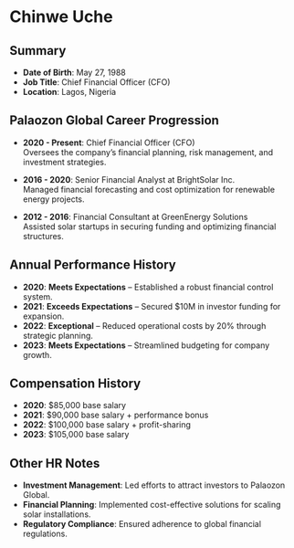 # Chinwe Uche  

## Summary  
- **Date of Birth**: May 27, 1988  
- **Job Title**: Chief Financial Officer (CFO)  
- **Location**: Lagos, Nigeria  

## Palaozon Global Career Progression  
- **2020 - Present**: Chief Financial Officer (CFO)  
  Oversees the company’s financial planning, risk management, and investment strategies.  

- **2016 - 2020**: Senior Financial Analyst at BrightSolar Inc.  
  Managed financial forecasting and cost optimization for renewable energy projects.  

- **2012 - 2016**: Financial Consultant at GreenEnergy Solutions  
  Assisted solar startups in securing funding and optimizing financial structures.  

## Annual Performance History  
- **2020**: **Meets Expectations** – Established a robust financial control system.  
- **2021**: **Exceeds Expectations** – Secured $10M in investor funding for expansion.  
- **2022**: **Exceptional** – Reduced operational costs by 20% through strategic planning.  
- **2023**: **Meets Expectations** – Streamlined budgeting for company growth.  

## Compensation History  
- **2020**: $85,000 base salary  
- **2021**: $90,000 base salary + performance bonus  
- **2022**: $100,000 base salary + profit-sharing  
- **2023**: $105,000 base salary  

## Other HR Notes  
- **Investment Management**: Led efforts to attract investors to Palaozon Global.  
- **Financial Planning**: Implemented cost-effective solutions for scaling solar installations.  
- **Regulatory Compliance**: Ensured adherence to global financial regulations.  
